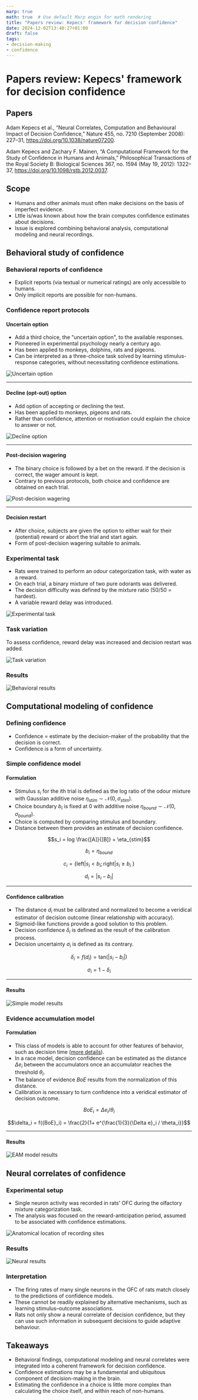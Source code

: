 ```yaml
---
marp: true
math: true  # Use default Marp engin for math rendering
title: "Papers review: Kepecs' framework for decision confidence"
date: 2024-12-02T13:40:27+01:00
draft: false
tags:
- decision-making
- confidence
---
```


<!-- Apply header and footer to first slide only -->
<!-- _header: "[![INRIA logo](../inria_logo.jpg)](https://www.inria.fr)" -->
<!-- _footer: "[Baptiste Pesquet](https://www.bpesquet.fr)" -->
<!-- headingDivider: 3 -->

# Papers review: Kepecs' framework for decision confidence

<!-- Show pagination, starting with second slide -->
<!-- paginate: true -->

## Papers

Adam Kepecs et al., “Neural Correlates, Computation and Behavioural Impact of Decision Confidence,” Nature 455, no. 7210 (September 2008): 227–31, <https://doi.org/10.1038/nature07200>.

Adam Kepecs and Zachary F. Mainen, “A Computational Framework for the Study of Confidence in Humans and Animals,” Philosophical Transactions of the Royal Society B: Biological Sciences 367, no. 1594 (May 19, 2012): 1322–37, <https://doi.org/10.1098/rstb.2012.0037>.

## Scope

- Humans and other animals must often make decisions on the basis of imperfect evidence.
- Lttle is/was known about how the brain computes confidence estimates about decisions.
- Issue is explored combining behavioral analysis, computational modeling and neural recordings.

## Behavioral study of confidence

### Behavioral reports of confidence

- Explicit reports (via textual or numerical ratings) are only accessible to humans.
- Only implicit reports are possible for non-humans.

### Confidence report protocols

#### Uncertain option

- Add a third choice, the "uncertain option", to the available responses.
- Pioneered in experimental psychology nearly a century ago.
- Has been applied to monkeys, dolphins, rats and pigeons.
- Can be interpreted as a three-choice task solved by learning stimulus-response categories, without necessitating confidence estimations.

![Uncertain option](images/kepecs_confidence_4.png)

---

#### Decline (opt-out) option

- Add option of accepting or declining the test.
- Has been applied to monkeys, pigeons and rats.
- Rather than confidence, attention or motivation could explain the choice to answer or not.

![Decline option](images/kepecs_confidence_5.png)

---

#### Post-decision wagering

- The binary choice is followed by a bet on the reward. If the decision is correct, the wager amount is kept.
- Contrary to previous protocols, both choice and confidence are obtained on each trial.

![Post-decision wagering](images/kepecs_confidence_6.png)

---

#### Decision restart

- After choice, subjects are given the option to either wait for their (potential) reward or abort the trial and start again.
- Form of post-decision wagering suitable to animals.

### Experimental task

- Rats were trained to perform an odour categorization task, with water as a reward.
- On each trial, a binary mixture of two pure odorants was delivered.
- The decision difficulty was defined by the mixture ratio (50/50 = hardest).
- A variable reward delay was introduced.

![Experimental task](images/kepecs_confidence_1.png)

### Task variation

To assess confidence, reward delay was increased and decision restart was added.

![Task variation](images/kepecs_confidence_2.png)

### Results

![Behavioral results](images/kepecs_confidence_9.png)

## Computational modeling of confidence

### Defining confidence

- Confidence = estimate by the decision-maker of the probability that the decision is correct.
- Confidence is a form of uncertainty.

### Simple confidence model

#### Formulation

- Stimulus $s_i$ for the $i$th trial is defined as the log ratio of the odour mixture with Gaussian additive noise $\eta_{stim} \sim \mathcal{N}(0, \sigma_{stim})$.
- Choice boundary $b_i$ is fixed at 0 with additive noise $\eta_{bound} \sim \mathcal{N}(0, \sigma_{bound})$.
- Choice is computed by comparing stimulus and boundary.
- Distance between them provides an estimate of decision confidence.

$$s_i = log \frac{[A]}{[B]} + \eta_{stim}$$

$$b_i = \eta_{bound}$$

$$c_i = \{ \text{left}|s_i< b_i; \text{right}|s_i \geq b_i\ \}$$

$$d_i = |s_i-b_i|$$

---

#### Confidence calibration

- The distance $d_i$ must be calibrated and normalized to become a veridical estimator of decision outcome (linear relationship with accuracy).
- Sigmoid-like functions provide a good solution to this problem.
- Decision confidence $\delta_i$ is defined as the result of the calibration process.
- Decision uncertainty $\sigma_i$ is defined as its contrary.

$$\delta_i = f(d_i) = \text{tan}(|s_i-b_i|)$$

$$\sigma_i = 1 - \delta_i$$

---

#### Results

![Simple model results](images/kepecs_confidence_7.png)

### Evidence accumulation model

#### Formulation

- This class of models is able to account for other features of behavior, such as decision time ([more details](../decision-making/)).
- In a race model, decision confidence can be estimated as the distance ${\Delta e}_i$ between the accumulators once an accumulator reaches the threshold $\theta_i$.
- The balance of evidence $BoE$ results from the normalization of this distance.
- Calibration is necessary to turn confidence into a veridical estimator of decision outcome.

$${BoE}_i = {\Delta e}_i/\theta_i$$

$$\delta_i = f({BoE}_i) = \frac{2}{1+ e^{\frac{1}{3}{\Delta e}_i / \theta_i}}$$

---

#### Results

![EAM model results](images/kepecs_confidence_8.png)

## Neural correlates of confidence

### Experimental setup

- Single neuron activity was recorded in rats' OFC during the olfactory mixture categorization task.
- The analysis was focused on the reward-anticipation period, assumed to be associated with confidence estimations.

![Anatomical location of recording sites](images/kepecs_confidence_10.png)

### Results

![Neural results](images/kepecs_confidence_11.png)

### Interpretation

- The firing rates of many single neurons in the OFC of rats match closely to the predictions of confidence models.
- These cannot be readily explained by alternative mechanisms, such as learning stimulus–outcome associations.
- Rats not only show a neural correlate of decision confidence, but they can use such information in subsequent decisions to guide adaptive behaviour.

## Takeaways

- Behavioral findings, computational modeling and neural correlates were integrated into a coherent framework for decision confidence.
- Confidence estimations may be a fundamental and ubiquitous component of decision-making in the brain.
- Estimating the confidence in a choice is little more complex than calculating the choice itself, and within reach of non-humans.
